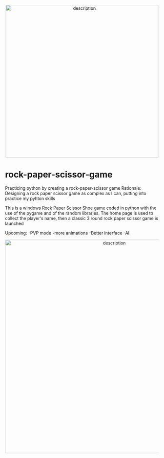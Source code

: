 <div align="center">
<img src="https://github.com/user-attachments/assets/7b3d3735-92ce-40a0-8bba-1da22cd486d1" alt="description" width="500"/>
</div>

# rock-paper-scissor-game
Practicing python by creating a rock-paper-scissor game
Rationale: Designing a rock paper scissor game as complex as I can, putting into practice my pyhton skills

This is a windows Rock Paper Scissor Shoe game coded in python with the use of the pygame and of the random libraries. 
The home page is used to collect the player's name, then a classic 3 round rock paper scissor game is launched 

Upcoming:
    -PVP mode
    -more animations
    -Better interface 
    -AI

<div align="center">
<img src="https://github.com/user-attachments/assets/335151a1-c7e1-4499-83a3-c7c0ebd7783c" alt="description" width="700"/>
</div> 
